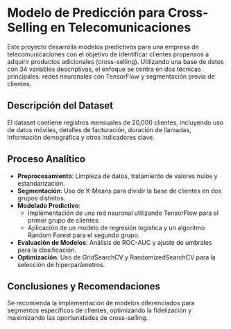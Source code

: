 # Modelo de Predicción para Cross-Selling en Telecomunicaciones

Este proyecto desarrolla modelos predictivos para una empresa de telecomunicaciones con el objetivo de identificar clientes propensos a adquirir productos adicionales (cross-selling). Utilizando una base de datos con 34 variables descriptivas, el enfoque se centra en dos técnicas principales: redes neuronales con TensorFlow y segmentación previa de clientes.

## Descripción del Dataset

El dataset contiene registros mensuales de 20,000 clientes, incluyendo uso de datos móviles, detalles de facturación, duración de llamadas, información demográfica y otros indicadores clave.

## Proceso Analítico

- **Preprocesamiento**: Limpieza de datos, tratamiento de valores nulos y estandarización.
- **Segmentación**: Uso de K-Means para dividir la base de clientes en dos grupos distintos.
- **Modelado Predictivo**:
  - Implementación de una red neuronal utilizando TensorFlow para el primer grupo de clientes.
  - Aplicación de un modelo de regresión logística y un algoritmo Random Forest para el segundo grupo.
- **Evaluación de Modelos**: Análisis de ROC-AUC y ajuste de umbrales para la clasificación.
- **Optimización**: Uso de GridSearchCV y RandomizedSearchCV para la selección de hiperparámetros.

## Conclusiones y Recomendaciones

Se recomienda la implementación de modelos diferenciados para segmentos específicos de clientes, optimizando la fidelización y maximizando las oportunidades de cross-selling.

